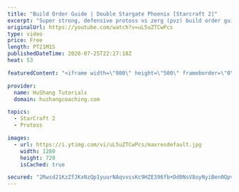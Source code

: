 ```yaml
---
title: "Build Order Guide | Double Stargate Phoenix [Starcraft 2]"
excerpt: "Super strong, defensive protoss vs zerg (pvz) build order guide. This opening is going to give you incredible map control over zerg in the mid-game, letting you scout exactly what is coming your way and making it easy to feel in control of the game. This build also completely owns mutalisk transitions"
originalUrl: https://youtube.com/watch?v=uL5uZTCwPcs
type: video
price: Free
length: PT21M1S
publishedDateTime: 2020-07-25T22:27:18Z
heat: 53

featuredContent: "<iframe width=\"800\" height=\"500\" frameborder=\"0\" src=\"https://www.youtube.com/embed/uL5uZTCwPcs\" allow=\"accelerometer; autoplay; encrypted-media; gyroscope; picture-in-picture\" allowfullscreen></iframe>"

provider:
  name: HuShang Tutorials
  domain: hushangcoaching.com

topics:
  - StarCraft 2
  - Protoss

images:
  - url: https://i.ytimg.com/vi/uL5uZTCwPcs/maxresdefault.jpg
    width: 1280
    height: 720
    isCached: true

secured: "2Rwsd21KzZfJKxNzQp1yuurNAqvvssKc9HZE396fb+Dd0NsV8oyNyiBen0QpvCdOVlxiK5WdCv7oMHntLLWwrAiO2a6M+8bj78fIgvY4QnWGgfyWVk1Uyl9cw5r4mU+a1oF3xPO+ovZQ+CNGRaxXmjviKPJ3/rWPPKJbC27tAIyoTMmsfPTbggtln4H402v1OyHOgd8om6UsBWiot3pLGISwnFTOqV0oWejTBa8nFZX/YFT/n2Mg3PI4sS2sLLZSaSD0Zc2cPDTWfwcNoNoA5WYr2cYvomv8BKOJVLNN7tgW4k1MKGRPG7I0QBj+o9mPybUwtDHCDkhL69+IvPEl/oHjcPOeUDOv6LaNFYyo62dLV4Cru5Av4UazUyh0cDrrsxEpaVcU9TS+c9extoQEQFLlhm1oSWAOEyZOvpU09FM=;2cGnIBQn3Vt6Mik1KSubxQ=="
---
```


